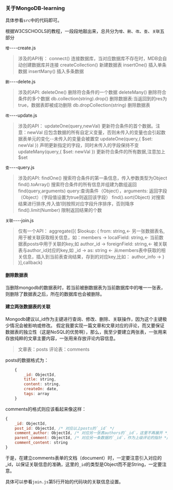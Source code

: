 ### 关于MongoDB-learning

具体参看`src`中的代码即可。

根据W3CSCHOOLS的教程，一段段地敲出来，总共分为`增`、`删`、`改`、`查`、`关联`五部分

`增`----create.js

> 涉及的API有： 
> connect() 连接数据库，当对应数据库不存在时，MDB会自动创建数据库并连接
> createCollection() 新建数据表
> insertOne() 插入单条数据
> insertMany() 插入多条数据

`删`----delete.js

> 涉及的API:
> deleteOne() 删除符合条件的一个数据 
> deleteMany() 删除符合条件的多个数据 
> db.collection(string).drop() 删除数据表:当返回到的res为true，数据表即被成功删除
> db.dropCollection(string) 删除数据表

`改`----update.js

> 涉及的API：
> updateOne(query,newVal) 更新符合条件的首个数据。注意：newVal 应包含数据的所有自定义变量，否则未传入的变量也会引起数据表单元的变化--未传入的变量会被置空 
> updateOne(query,{ $set: newVal }) 声明更新指定的字段，同时未传入的字段保持不变
> updateMany(query,{ $set: newVal }) 更新符合条件的所有数据,注意加上$set

`查`----query.js

> 涉及的API:
> findOne() 搜索符合条件的第一条信息，传入参数类型为Object
> find().toArray() 搜索符合条件的所有信息并组建为数组返回
> find(query,arguments) query:查询条件（Object），arguments: 返回字段（Object）（字段值设置为true则返回该字段）
> find().sort(Object)  对搜索结果进行排序,传入值1则按照对应字段升序排序，否则降序
> find().limit(Number) 限制返回结果的个数

`关联`----join.js

> 仅有一个API：
> aggregate([{
>    $lookup: {
>        from: string,<- 另一张数据表名,用于被关联获取相关信息，如：members ->
>        localField: string,<- 当前数据表posts中用于关联的key,如 author_id ->
>        foreignField: string,<- 被关联表与author_id对应的key,如 _id ->
>        as: string <- 从members表中获取的相关信息，插入到当前表查询结果，存到的对应key,比如： author_info ->
>    }
> }],callback)


#### 删除数据表

当删除mongodb的数据表时，若当前被删数据表为当前数据库中的唯一一张表，则删除了数据表之后，所在的数据库也会被删除。

#### 建立两张数据表的关联

Mongodb建议以_id作为主键进行查询、修改、删除、关联操作，因为这个主键极少情况会被影响或修改。
假定我要实现一篇文章和文章对应的评论，而又要保证数据表的独立性（这是NoSQL的优势啊），那么，我至少要建立两张表，一张用来存放纯粹的文章主要内容，一张用来存放评论内容信息。

> 文章表：posts
> 评论表：comments

posts的数据格式为：

```javascript
    {
        _id: ObjectId,
        title: string,
        content: string,
        createOn: date,
        tags: array
    }
```

comments的格式则应该看起来像这样：

```javascript
{
    _id: ObjectId,
    post_id: ObjectId, /* 对应以上posts的`_id` */
    comment_author: ObjectId, /* 对应另一张表authors的`_id`，这里不再展开 */
    parent_comment: ObjectId, /* 对应另一条数据的`_id`，作为上级评论的指针 */
    comment_content: string
}
```

于是，在建立comments表单的文档（document）时，一定要注意引入对应的_id，以保证关联信息的准确，这里的`_id`的类型是Object而不是String，一定要注意。

具体可以参看`join.js`第5行开始的代码块的关联信息设置。